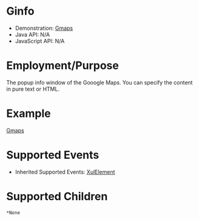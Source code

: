 

# Ginfo

- Demonstration:
  [Gmaps](http://www.zkoss.org/zkdemo/reporting/google_map)
- Java API: N/A
- JavaScript API: N/A


# Employment/Purpose

The popup info window of the Gooogle Maps. You can specify the content
in pure text or HTML.

# Example

[ Gmaps]({{site.baseurl}}/zk_component_ref/gmaps#Example)

# Supported Events

- Inherited Supported Events: [ XulElement]({{site.baseurl}}/zk_component_ref/xulelement#Supported_Events)

# Supported Children

`*None`
